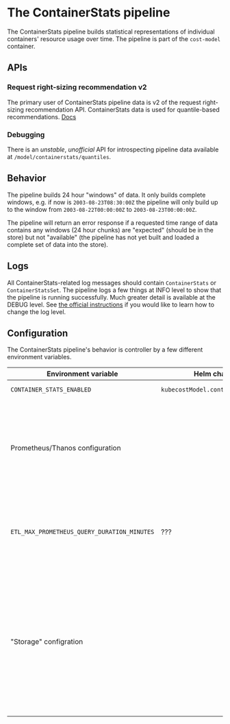 # The ContainerStats pipeline

The ContainerStats pipeline builds statistical representations of individual
containers' resource usage over time.  The pipeline is part of the `cost-model` container.

## APIs

### Request right-sizing recommendation v2

The primary user of ContainerStats pipeline data is v2 of the request right-
sizing recommendation API. ContainerStats data is used for quantile-based
recommendations. [Docs](https://github.com/kubecost/docs/blob/main/api-request-right-sizing-v2.md)

### Debugging

There is an _unstable_, _unofficial_ API for introspecting pipeline data
available at `/model/containerstats/quantiles`.

## Behavior

The pipeline builds 24 hour "windows" of data. It only builds complete windows,
e.g. if now is `2003-08-23T08:30:00Z` the pipeline will only build up to the
window from `2003-08-22T00:00:00Z` to `2003-08-23T00:00:00Z`.

The pipeline will return an error response if a requested time range of data
contains any windows (24 hour chunks) are "expected" (should be in the store)
but not "available" (the pipeline has not yet built and loaded a complete set of
data into the store).

## Logs

All ContainerStats-related log messages should contain `ContainerStats` or
`ContainerStatsSet`. The pipeline logs a few things at INFO level to show that
the pipeline is running successfully. Much greater detail is available at the
DEBUG level. See [the official instructions](https://github.com/kubecost/cost-analyzer-helm-chart#adjusting-log-output) if you would like to learn how to change the log level.

## Configuration

The ContainerStats pipeline's behavior is controller by a few different
environment variables.

| Environment variable | Helm chart value | Description |
|----------------------|------------------|-------------|
| `CONTAINER_STATS_ENABLED` | `kubecostModel.containerStatsEnabled` | Enables the pipeline. |
| Prometheus/Thanos configuration | | The pipeline inherits most of the existing Prometheus/Thanos configuration because it leverages the same client(s) used by the Asset and Allocation pipelines. Specific deviations will be mentioned. |
| `ETL_MAX_PROMETHEUS_QUERY_DURATION_MINUTES` | ??? | The pipeline will obey this, but may fail to initialize if this is set below the minimum value supported by the pipeline (10 minutes).
| "Storage" configration | | The pipeline inherits most of the existing "store" configuration used by other pipelines like Asset and Allocation. This includes, but is not limited to: store duration, store type (file, federated, etc.), leader election, storage pathing, storage directory, bucket storage, and backup. |
